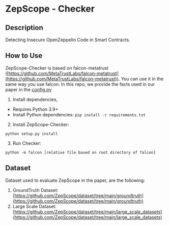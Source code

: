 # ZepScope - Checker

## Description

Detecting Insecure OpenZeppelin Code in Smart Contracts.

## How to Use
ZepScope-Checker is based on falcon-metatrust ([https://github.com/MetaTrustLabs/falcon-metatrust](https://github.com/MetaTrustLabs/falcon-metatrust)). You can use it in the same way you use falcon. In this repo, we provide the facts used in our paper in the [config.py](https://github.com/ZepScope/ZepScope/tree/main/Checker/falcon/detectors/zep_checker/configs.py)

1. Install dependencies,

- Requires Python 3.9+
- Install Python dependencies: `pip install -r requirements.txt`


2. Install ZepScope-Checker:

```shell
python setup.py install
```

3. Run Checker:

```shell
python -m falcon [relative file based on root directory of falcon]
```

## Dataset

Dataset used to evaluate ZepScope in the paper, are the following:
1. GroundTruth Dataset: [https://github.com/ZepScope/dataset/tree/main/groundtruth](https://github.com/ZepScope/dataset/tree/main/groundtruth)
2. Large Scale Dataset: [https://github.com/ZepScope/dataset/tree/main/large_scale_datasets](https://github.com/ZepScope/dataset/tree/main/large_scale_datasets)






